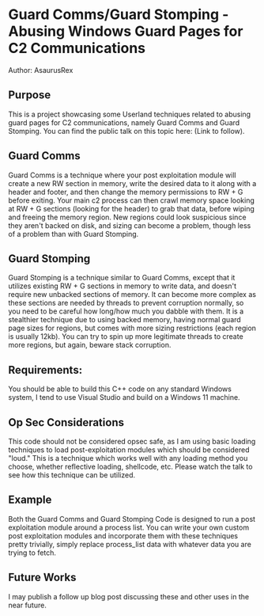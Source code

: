 # Guard Comms/Guard Stomping - Abusing Windows Guard Pages for C2 Communications
Author: AsaurusRex

## Purpose
This is a project showcasing some Userland techniques related to abusing guard pages for C2 communications, namely Guard Comms and Guard Stomping. You can find the public talk on this topic here: (Link to follow).

## Guard Comms
Guard Comms is a technique where your post exploitation module will create a new RW section in memory, write the desired data to it along with a header and footer, and then change the memory permissions to RW + G before exiting. Your main c2 process can then crawl memory space looking at RW + G sections (looking for the header) to grab that data, before wiping and freeing the memory region. New regions could look suspicious since they aren't backed on disk, and sizing can become a problem, though less of a problem than with Guard Stomping.

## Guard Stomping
Guard Stomping is a technique similar to Guard Comms, except that it utilizes existing RW + G sections in memory to write data, and doesn't require new unbacked sections of memory. It can become more complex as these sections are needed by threads to prevent corruption normally, so you need to be careful how long/how much you dabble with them. It is a stealthier technique due to using backed memory, having normal guard page sizes for regions, but comes with more sizing restrictions (each region is usually 12kb).  You can try to spin up more legitimate threads to create more regions, but again, beware stack corruption.

## Requirements:
You should be able to build this C++ code on any standard Windows system, I tend to use Visual Studio and build on a Windows 11 machine.

## Op Sec Considerations
This code should not be considered opsec safe, as I am using basic loading techniques to load post-exploitation modules which should be considered "loud." This is a technique which works well with any loading method you choose, whether reflective loading, shellcode, etc. Please watch the talk to see how this technique can be utilized.

## Example
Both the Guard Comms and Guard Stomping Code is designed to run a post exploitation module around a process list. You can write your own custom post exploitation modules and incorporate them with these techniques pretty trivially, simply replace process_list data with whatever data you are trying to fetch.

## Future Works
I may publish a follow up blog post discussing these and other uses in the near future. 


